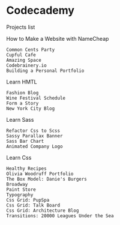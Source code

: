 # Codecademy


Projects list

How to Make a Website with NameCheap

	Common Cents Party
	Cupful Cafe
	Amazing Space
	Codebrainery.io
	Building a Personal Portfolio


Learn HMTL 

	Fashion Blog
	Wine Festival Schedule
	Form a Story 
	New York City Blog
	

Learn Sass

	Refactor Css to Scss
	Sassy Parallax Banner 
	Sass Bar Chart
	Animated Company Logo
	
Learn Css 
	
	Healthy Recipes 
	Olivia Woodruff Portfolio
	The Box Model: Danie's Burgers
	Broadway 
	Paint Store
	Typography
	Css Grid: PupSpa
	Css Grid: Talk Board
	Css Grid: Architecture Blog
	Transitions: 20000 Leagues Under the Sea
